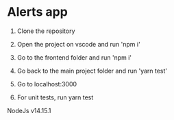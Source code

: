 # Alerts app

1. Clone the repository
2. Open the project on vscode and run 'npm i'
3. Go to the frontend folder and run 'npm i'
4. Go back to the main project folder and run 'yarn test'
5. Go to localhost:3000

6. For unit tests, run yarn test


NodeJs v14.15.1
